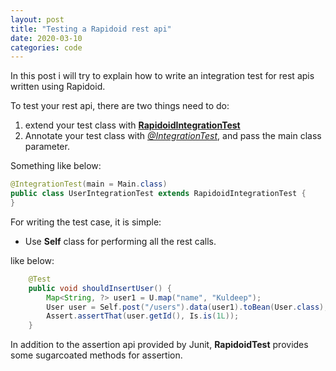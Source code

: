 ```yaml
---
layout: post
title: "Testing a Rapidoid rest api"
date: 2020-03-10
categories: code
---
```


In this post i will try to explain how to write an integration test for rest apis written using Rapidoid.

<!--more-->

To test your rest api, there are two things need to do:

1. extend your test class with [**RapidoidIntegrationTest**](https://github.com/rapidoid/rapidoid/blob/master/rapidoid-commons/src/main/java/org/rapidoid/test/RapidoidIntegrationTest.java)
2. Annotate your test class with [_@IntegrationTest_](https://github.com/rapidoid/rapidoid/blob/master/rapidoid-commons/src/main/java/org/rapidoid/annotation/IntegrationTest.java), and pass the main class parameter.

Something like below:

```java
@IntegrationTest(main = Main.class)
public class UserIntegrationTest extends RapidoidIntegrationTest {
}
```

For writing the test case, it is simple:

- Use **Self** class for performing all the rest calls.

like below:

```java
    @Test
    public void shouldInsertUser() {
        Map<String, ?> user1 = U.map("name", "Kuldeep");
        User user = Self.post("/users").data(user1).toBean(User.class);
        Assert.assertThat(user.getId(), Is.is(1L));
    }
```

In addition to the assertion api provided by Junit, **RapidoidTest** provides some sugarcoated methods for assertion.
